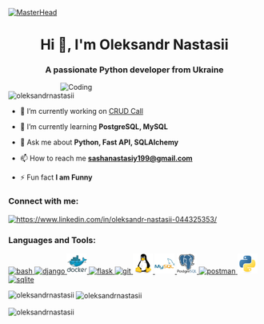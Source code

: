 [![MasterHead](https://media.licdn.com/dms/image/v2/C4D12AQESj72-s5gEKg/article-cover_image-shrink_720_1280/article-cover_image-shrink_720_1280/0/1626753867110?e=2147483647&v=beta&t=rtLXIlbaUs8nhMnaC9aEv08PhyGTjFfwrgE8ZdCmziM)](https://github.com/OleksandrNastasii)
<h1 align="center">Hi 👋, I'm Oleksandr Nastasii</h1>
<h3 align="center">A passionate Python developer from Ukraine</h3>
<img align="right" alt="Coding" width="400" src="https://cdn.dribbble.com/userupload/22906166/file/original-ffcac8e074af7de5e6ac6db9873dff66.gif">

<p align="left"> <img src="https://komarev.com/ghpvc/?username=oleksandrnastasii&label=Profile%20views&color=0e75b6&style=flat" alt="oleksandrnastasii" /> </p>

- 🔭 I’m currently working on [CRUD Call](https://github.com/OleksandrNastasii/CRUD_Call)

- 🌱 I’m currently learning **PostgreSQL, MySQL**

- 💬 Ask me about **Python, Fast API, SQLAlchemy**

- 📫 How to reach me **sashanastasiy199@gmail.com**

- ⚡ Fun fact **I am Funny**

<h3 align="left">Connect with me:</h3>
<p align="left">
<a href="https://linkedin.com/in/https://www.linkedin.com/in/oleksandr-nastasii-044325353/" target="blank"><img align="center" src="https://raw.githubusercontent.com/rahuldkjain/github-profile-readme-generator/master/src/images/icons/Social/linked-in-alt.svg" alt="https://www.linkedin.com/in/oleksandr-nastasii-044325353/" height="30" width="40" /></a>
</p>

<h3 align="left">Languages and Tools:</h3>
<p align="left"> <a href="https://www.gnu.org/software/bash/" target="_blank" rel="noreferrer"> <img src="https://www.vectorlogo.zone/logos/gnu_bash/gnu_bash-icon.svg" alt="bash" width="40" height="40"/> </a> <a href="https://www.djangoproject.com/" target="_blank" rel="noreferrer"> <img src="https://cdn.worldvectorlogo.com/logos/django.svg" alt="django" width="40" height="40"/> </a> <a href="https://www.docker.com/" target="_blank" rel="noreferrer"> <img src="https://raw.githubusercontent.com/devicons/devicon/master/icons/docker/docker-original-wordmark.svg" alt="docker" width="40" height="40"/> </a> <a href="https://flask.palletsprojects.com/" target="_blank" rel="noreferrer"> <img src="https://www.vectorlogo.zone/logos/pocoo_flask/pocoo_flask-icon.svg" alt="flask" width="40" height="40"/> </a> <a href="https://git-scm.com/" target="_blank" rel="noreferrer"> <img src="https://www.vectorlogo.zone/logos/git-scm/git-scm-icon.svg" alt="git" width="40" height="40"/> </a> <a href="https://www.linux.org/" target="_blank" rel="noreferrer"> <img src="https://raw.githubusercontent.com/devicons/devicon/master/icons/linux/linux-original.svg" alt="linux" width="40" height="40"/> </a> <a href="https://www.mysql.com/" target="_blank" rel="noreferrer"> <img src="https://raw.githubusercontent.com/devicons/devicon/master/icons/mysql/mysql-original-wordmark.svg" alt="mysql" width="40" height="40"/> </a> <a href="https://www.postgresql.org" target="_blank" rel="noreferrer"> <img src="https://raw.githubusercontent.com/devicons/devicon/master/icons/postgresql/postgresql-original-wordmark.svg" alt="postgresql" width="40" height="40"/> </a> <a href="https://postman.com" target="_blank" rel="noreferrer"> <img src="https://www.vectorlogo.zone/logos/getpostman/getpostman-icon.svg" alt="postman" width="40" height="40"/> </a> <a href="https://www.python.org" target="_blank" rel="noreferrer"> <img src="https://raw.githubusercontent.com/devicons/devicon/master/icons/python/python-original.svg" alt="python" width="40" height="40"/> </a> <a href="https://www.sqlite.org/" target="_blank" rel="noreferrer"> <img src="https://www.vectorlogo.zone/logos/sqlite/sqlite-icon.svg" alt="sqlite" width="40" height="40"/> </a> </p>

<p><img align="left" src="https://github-readme-stats.vercel.app/api/top-langs?username=oleksandrnastasii&show_icons=true&locale=en&layout=compact" alt="oleksandrnastasii" /></p>

<p>&nbsp;<img align="center" src="https://github-readme-stats.vercel.app/api?username=oleksandrnastasii&show_icons=true&locale=en" alt="oleksandrnastasii" /></p>

<p><img align="center" src="https://github-readme-streak-stats.herokuapp.com/?user=oleksandrnastasii&" alt="oleksandrnastasii" /></p>
